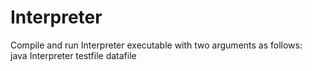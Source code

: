 # Interpreter
Compile and run Interpreter executable with two arguments as follows:</br>
java Interpreter testfile datafile
